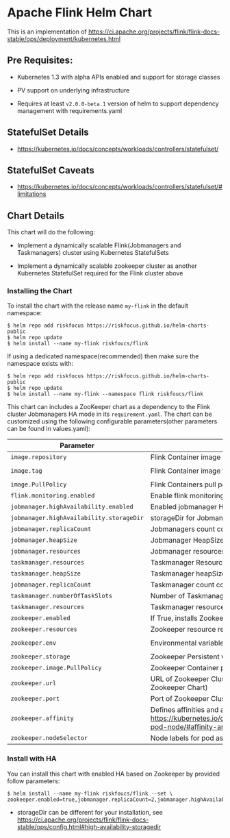 # Apache Flink Helm Chart

This is an implementation of https://ci.apache.org/projects/flink/flink-docs-stable/ops/deployment/kubernetes.html

## Pre Requisites:

* Kubernetes 1.3 with alpha APIs enabled and support for storage classes

* PV support on underlying infrastructure

* Requires at least `v2.0.0-beta.1` version of helm to support
  dependency management with requirements.yaml

## StatefulSet Details

* https://kubernetes.io/docs/concepts/workloads/controllers/statefulset/

## StatefulSet Caveats

* https://kubernetes.io/docs/concepts/workloads/controllers/statefulset/#limitations

## Chart Details

This chart will do the following:

* Implement a dynamically scalable Flink(Jobmanagers and Taskmanagers) cluster using Kubernetes StatefulSets

* Implement a dynamically scalable zookeeper cluster as another Kubernetes StatefulSet required for the Flink cluster above

### Installing the Chart

To install the chart with the release name `my-flink` in the default
namespace:

```
$ helm repo add riskfocus https://riskfocus.github.io/helm-charts-public
$ helm repo update
$ helm install --name my-flink riskfoucs/flink
```

If using a dedicated namespace(recommended) then make sure the namespace
exists with:

```
$ helm repo add riskfocus https://riskfocus.github.io/helm-charts-public
$ helm repo update
$ helm install --name my-flink --namespace flink riskfoucs/flink
```

This chart can includes a ZooKeeper chart as a dependency to the Flink
cluster Jobmanagers HA mode in its `requirement.yaml`. The chart can be customized using the
following configurable parameters(other parameters can be found in values.yaml):

| Parameter                                | Description                                                                                                                                                              | Default                |
|------------------------------------------|--------------------------------------------------------------------------------------------------------------------------------------------------------------------------|------------------------|
| `image.repository`                       | Flink Container image name                                                                                                                                               | `flink`                |
| `image.tag`                              | Flink Container image tag                                                                                                                                                | `1.9.1-scala_2.12`     |
| `image.PullPolicy`                       | Flink Containers pull policy                                                                                                                                             | `IfNotPresent`         |
| `flink.monitoring.enabled`               | Enable flink monitoring                                                                                                                                                  | `true`                 |
| `jobmanager.highAvailability.enabled`    | Enabled jobmanager HA mode key                                                                                                                                           | `false`                |
| `jobmanager.highAvailability.storageDir` | storageDir for Jobmanager in HA mode                                                                                                                                     | `null`                 |
| `jobmanager.replicaCount`                | Jobmanagers count context                                                                                                                                                | `1`                    |
| `jobmanager.heapSize`                    | Jobmanager HeapSize options                                                                                                                                             | `1g`                   |
| `jobmanager.resources`                   | Jobmanager resources                                                                                                                                                     | `{}`                 |
| `taskmanager.resources`    | Taskmanager Resources key                                                                                                                                           | `{}`                |
| `taskmanager.heapSize` | Taskmanager heapSize mode                                                                                                                                     | `1g`                 |
| `jobmanager.replicaCount`                | Taskmanager count context                                                                                                                                                | `1`                    |
| `taskmanager.numberOfTaskSlots`                   | Number of Taskmanager taskSlots resources                                                                                                                                                     | `1`                 |
| `taskmanager.resources`                   | Taskmanager resources                                                                                                                                                     | `{}`                 |
| `zookeeper.enabled`                      | If True, installs Zookeeper Chart                                                                                                                                        | `false`                 |
| `zookeeper.resources`                    | Zookeeper resource requests and limits                                                                                                                                   | `{}`                   |
| `zookeeper.env`                          | Environmental variables provided to Zookeeper Zookeeper                                                                                                                  | `{ZK_HEAP_SIZE: "1G"}` |
| `zookeeper.storage`                      | Zookeeper Persistent volume size                                                                                                                                         | `2Gi`                  |
| `zookeeper.image.PullPolicy`             | Zookeeper Container pull policy                                                                                                                                          | `IfNotPresent`         |
| `zookeeper.url`                          | URL of Zookeeper Cluster (unneeded if installing Zookeeper Chart)                                                                                                        | `""`                   |
| `zookeeper.port`                         | Port of Zookeeper Cluster                                                                                                                                                | `2181`                 |
| `zookeeper.affinity`                     | Defines affinities and anti-affinities for pods as defined in: https://kubernetes.io/docs/concepts/configuration/assign-pod-node/#affinity-and-anti-affinity preferences | `{}`                   |
| `zookeeper.nodeSelector`                 | Node labels for pod assignment                                                                                                                                           | `{}`                   |

### Install with HA

You can install this chart with enabled HA based on Zookeeper by provided follow parameters:
```
$ helm install --name my-flink riskfoucs/flink --set \
zookeeper.enabled=true,jobmanager.replicaCount=2,jobmanager.highAvailability.enabled=true,jobmanager.highAvailability.storageDir=s3://MY_BUCKET/flink/jobmanager
```
* storageDir can be different for your installation, see 
  https://ci.apache.org/projects/flink/flink-docs-stable/ops/config.html#high-availability-storagedir
